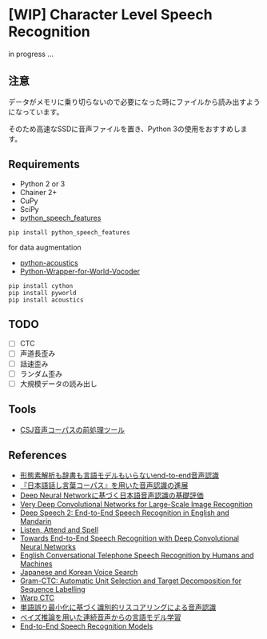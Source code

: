 # [WIP] Character Level Speech Recognition

in progress ...

## 注意

データがメモリに乗り切らないので必要になった時にファイルから読み出すようになっています。

そのため高速なSSDに音声ファイルを置き、Python 3の使用をおすすめします。

## Requirements

- Python 2 or 3
- Chainer 2+
- CuPy
- SciPy
- [python_speech_features](https://github.com/jameslyons/python_speech_features)

```
pip install python_speech_features
```

for data augmentation

- [python-acoustics](https://github.com/python-acoustics/python-acoustics) 
- [Python-Wrapper-for-World-Vocoder](https://github.com/JeremyCCHsu/Python-Wrapper-for-World-Vocoder)

```
pip install cython
pip install pyworld
pip install acoustics
``` 

## TODO

- [ ] CTC
- [ ] 声道長歪み
- [ ] 話速歪み
- [ ] ランダム歪み
- [ ] 大規模データの読み出し

## Tools

- [CSJ音声コーパスの前処理ツール](https://github.com/musyoku/csj-preprocesser)

## References

- [形態素解析も辞書も言語モデルもいらないend-to-end音声認識](https://www.slideshare.net/t_koshikawa/endtoend)
- [『日本語話し言葉コーパス』を用いた音声認識の進展](http://sap.ist.i.kyoto-u.ac.jp/lab/bib/report/KAW-orc04.pdf)
- [Deep Neural Networkに基づく日本語音声認識の基礎評価](https://ipsj.ixsq.nii.ac.jp/ej/?action=repository_uri&item_id=94549&file_id=1&file_no=1)
- [Very Deep Convolutional Networks for Large-Scale Image Recognition](https://arxiv.org/abs/1409.1556)
- [Deep Speech 2: End-to-End Speech Recognition in English and Mandarin](https://arxiv.org/abs/1512.02595)
- [Listen, Attend and Spell](https://arxiv.org/abs/1508.01211)
- [Towards End-to-End Speech Recognition with Deep Convolutional Neural Networks](https://arxiv.org/abs/1701.02720)
- [English Conversational Telephone Speech Recognition by Humans and Machines](https://arxiv.org/abs/1703.02136)
- [Japanese and Korean Voice Search](https://static.googleusercontent.com/media/research.google.com/ja//pubs/archive/37842.pdf)
- [Gram-CTC: Automatic Unit Selection and Target Decomposition for Sequence Labelling](https://arxiv.org/abs/1703.00096)
- [Warp CTC](https://github.com/baidu-research/warp-ctc)
- [単語誤り最小化に基づく識別的リスコアリングによる音声認識](https://www.nhk.or.jp/strl/publica/rd/rd131/PDF/P28-39.pdf)
- [ベイズ推論を用いた連続音声からの言語モデル学習](http://www.phontron.com/paper/neubig10slp82.pdf)
- [End-to-End Speech Recognition Models](http://repository.cmu.edu/cgi/viewcontent.cgi?article=1762&context=dissertations)